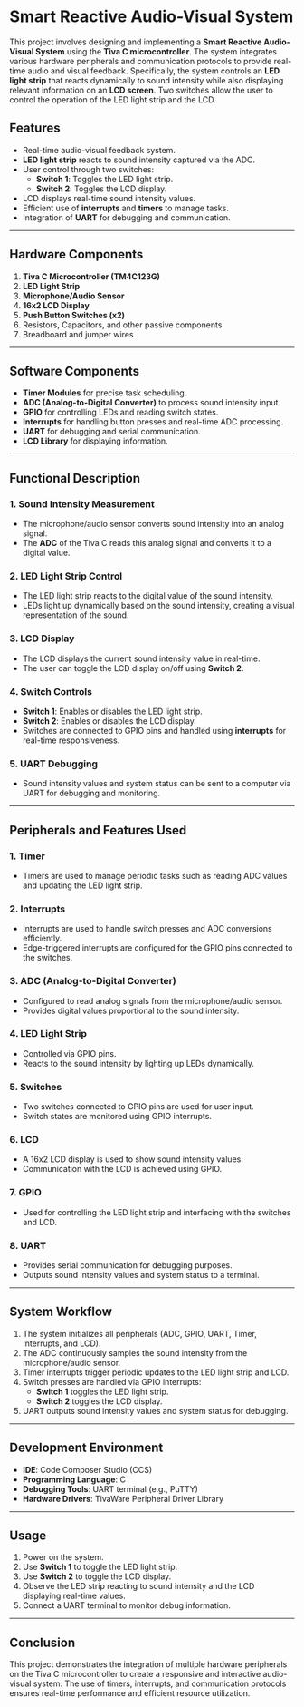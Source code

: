 # Smart Reactive Audio-Visual System

This project involves designing and implementing a **Smart Reactive Audio-Visual System** using the **Tiva C microcontroller**. The system integrates various hardware peripherals and communication protocols to provide real-time audio and visual feedback. Specifically, the system controls an **LED light strip** that reacts dynamically to sound intensity while also displaying relevant information on an **LCD screen**. Two switches allow the user to control the operation of the LED light strip and the LCD.

## Features
- Real-time audio-visual feedback system.
- **LED light strip** reacts to sound intensity captured via the ADC.
- User control through two switches:
  - **Switch 1**: Toggles the LED light strip.
  - **Switch 2**: Toggles the LCD display.
- LCD displays real-time sound intensity values.
- Efficient use of **interrupts** and **timers** to manage tasks.
- Integration of **UART** for debugging and communication.

---

## Hardware Components
1. **Tiva C Microcontroller (TM4C123G)**
2. **LED Light Strip**
3. **Microphone/Audio Sensor**
4. **16x2 LCD Display**
5. **Push Button Switches (x2)**
6. Resistors, Capacitors, and other passive components
7. Breadboard and jumper wires

---

## Software Components
- **Timer Modules** for precise task scheduling.
- **ADC (Analog-to-Digital Converter)** to process sound intensity input.
- **GPIO** for controlling LEDs and reading switch states.
- **Interrupts** for handling button presses and real-time ADC processing.
- **UART** for debugging and serial communication.
- **LCD Library** for displaying information.

---

## Functional Description
### 1. **Sound Intensity Measurement**
- The microphone/audio sensor converts sound intensity into an analog signal.
- The **ADC** of the Tiva C reads this analog signal and converts it to a digital value.

### 2. **LED Light Strip Control**
- The LED light strip reacts to the digital value of the sound intensity.
- LEDs light up dynamically based on the sound intensity, creating a visual representation of the sound.

### 3. **LCD Display**
- The LCD displays the current sound intensity value in real-time.
- The user can toggle the LCD display on/off using **Switch 2**.

### 4. **Switch Controls**
- **Switch 1**: Enables or disables the LED light strip.
- **Switch 2**: Enables or disables the LCD display.
- Switches are connected to GPIO pins and handled using **interrupts** for real-time responsiveness.

### 5. **UART Debugging**
- Sound intensity values and system status can be sent to a computer via UART for debugging and monitoring.

---

## Peripherals and Features Used

### 1. **Timer**
- Timers are used to manage periodic tasks such as reading ADC values and updating the LED light strip.

### 2. **Interrupts**
- Interrupts are used to handle switch presses and ADC conversions efficiently.
- Edge-triggered interrupts are configured for the GPIO pins connected to the switches.

### 3. **ADC (Analog-to-Digital Converter)**
- Configured to read analog signals from the microphone/audio sensor.
- Provides digital values proportional to the sound intensity.

### 4. **LED Light Strip**
- Controlled via GPIO pins.
- Reacts to the sound intensity by lighting up LEDs dynamically.

### 5. **Switches**
- Two switches connected to GPIO pins are used for user input.
- Switch states are monitored using GPIO interrupts.

### 6. **LCD**
- A 16x2 LCD display is used to show sound intensity values.
- Communication with the LCD is achieved using GPIO.

### 7. **GPIO**
- Used for controlling the LED light strip and interfacing with the switches and LCD.

### 8. **UART**
- Provides serial communication for debugging purposes.
- Outputs sound intensity values and system status to a terminal.

---

## System Workflow
1. The system initializes all peripherals (ADC, GPIO, UART, Timer, Interrupts, and LCD).
2. The ADC continuously samples the sound intensity from the microphone/audio sensor.
3. Timer interrupts trigger periodic updates to the LED light strip and LCD.
4. Switch presses are handled via GPIO interrupts:
   - **Switch 1** toggles the LED light strip.
   - **Switch 2** toggles the LCD display.
5. UART outputs sound intensity values and system status for debugging.

---

## Development Environment
- **IDE**: Code Composer Studio (CCS)
- **Programming Language**: C
- **Debugging Tools**: UART terminal (e.g., PuTTY)
- **Hardware Drivers**: TivaWare Peripheral Driver Library

---

## Usage
1. Power on the system.
2. Use **Switch 1** to toggle the LED light strip.
3. Use **Switch 2** to toggle the LCD display.
4. Observe the LED strip reacting to sound intensity and the LCD displaying real-time values.
5. Connect a UART terminal to monitor debug information.

---

## Conclusion
This project demonstrates the integration of multiple hardware peripherals on the Tiva C microcontroller to create a responsive and interactive audio-visual system. The use of timers, interrupts, and communication protocols ensures real-time performance and efficient resource utilization.


